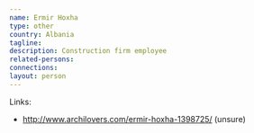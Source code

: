 ```yaml
---
name: Ermir Hoxha
type: other
country: Albania
tagline:
description: Construction firm employee
related-persons:
connections:
layout: person
---
```

Links:
* <http://www.archilovers.com/ermir-hoxha-1398725/> (unsure)
